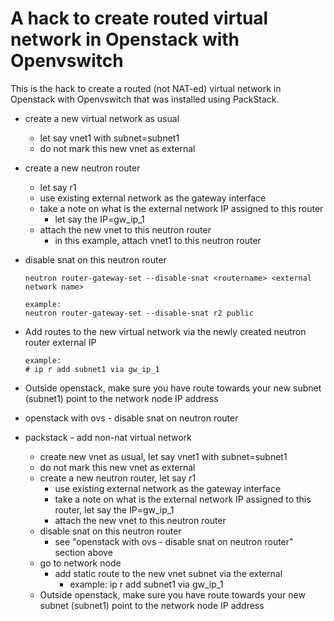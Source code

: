 # A hack to create routed virtual network in Openstack with Openvswitch

This is the hack to create a routed (not NAT-ed) virtual network in Openstack with Openvswitch that was installed using PackStack.

* create a new virtual network as usual
    * let say vnet1 with subnet=subnet1
    * do not mark this new vnet as external
    
* create a new neutron router
    * let say r1
    * use existing external network as the gateway interface
    * take a note on what is the external network IP assigned to this router
        * let say the IP=gw_ip_1
    * attach the new vnet to this neutron router
        * in this example, attach vnet1 to this neutron router

* disable snat on this neutron router

    ```
    neutron router-gateway-set --disable-snat <routername> <external network name>
    
    example:
    neutron router-gateway-set --disable-snat r2 public
    ```

* Add routes to the new virtual network via the newly created neutron router external IP

    ```
    example: 
    # ip r add subnet1 via gw_ip_1
    ```

* Outside openstack, make sure you have route towards your new subnet (subnet1) point to the network node IP address
    







* openstack with ovs - disable snat on neutron router

    
 
* packstack - add non-nat virtual network
    * create new vnet as usual, let say vnet1 with subnet=subnet1
    * do not mark this new vnet as external
    * create a new neutron router, let say r1
        * use existing external network as the gateway interface
        * take a note on what is the external network IP assigned to this router, let say the IP=gw_ip_1
        * attach the new vnet to this neutron router
    * disable snat on this neutron router
        * see "openstack with ovs - disable snat on neutron router" section above
    * go to network node
        * add static route to the new vnet subnet via the external 
            * example: ip r add subnet1 via gw_ip_1
    * Outside openstack, make sure you have route towards your new subnet (subnet1) point to the network node IP address
    




